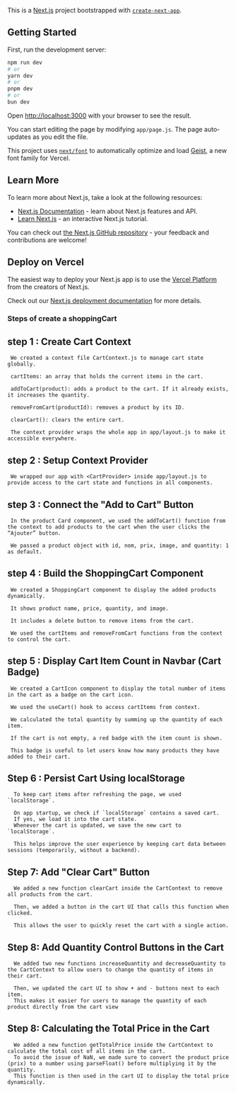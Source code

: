 This is a [Next.js](https://nextjs.org) project bootstrapped with [`create-next-app`](https://github.com/vercel/next.js/tree/canary/packages/create-next-app).

## Getting Started

First, run the development server:

```bash
npm run dev
# or
yarn dev
# or
pnpm dev
# or
bun dev
```

Open [http://localhost:3000](http://localhost:3000) with your browser to see the result.

You can start editing the page by modifying `app/page.js`. The page auto-updates as you edit the file.

This project uses [`next/font`](https://nextjs.org/docs/app/building-your-application/optimizing/fonts) to automatically optimize and load [Geist](https://vercel.com/font), a new font family for Vercel.

## Learn More

To learn more about Next.js, take a look at the following resources:

- [Next.js Documentation](https://nextjs.org/docs) - learn about Next.js features and API.
- [Learn Next.js](https://nextjs.org/learn) - an interactive Next.js tutorial.

You can check out [the Next.js GitHub repository](https://github.com/vercel/next.js) - your feedback and contributions are welcome!

## Deploy on Vercel

The easiest way to deploy your Next.js app is to use the [Vercel Platform](https://vercel.com/new?utm_medium=default-template&filter=next.js&utm_source=create-next-app&utm_campaign=create-next-app-readme) from the creators of Next.js.

Check out our [Next.js deployment documentation](https://nextjs.org/docs/app/building-your-application/deploying) for more details.

### Steps of create a shoppingCart

## step 1 : Create Cart Context

     We created a context file CartContext.js to manage cart state globally.

     cartItems: an array that holds the current items in the cart.

     addToCart(product): adds a product to the cart. If it already exists, it increases the quantity.

     removeFromCart(productId): removes a product by its ID.

     clearCart(): clears the entire cart.

     The context provider wraps the whole app in app/layout.js to make it accessible everywhere.

## step 2 : Setup Context Provider

     We wrapped our app with <CartProvider> inside app/layout.js to provide access to the cart state and functions in all components.

## step 3 : Connect the "Add to Cart" Button

     In the product Card component, we used the addToCart() function from the context to add products to the cart when the user clicks the “Ajouter” button.

     We passed a product object with id, nom, prix, image, and quantity: 1 as default.

## step 4 : Build the ShoppingCart Component

     We created a ShoppingCart component to display the added products dynamically.

     It shows product name, price, quantity, and image.

     It includes a delete button to remove items from the cart.

     We used the cartItems and removeFromCart functions from the context to control the cart.

## step 5 : Display Cart Item Count in Navbar (Cart Badge)

     We created a CartIcon component to display the total number of items in the cart as a badge on the cart icon.

     We used the useCart() hook to access cartItems from context.

     We calculated the total quantity by summing up the quantity of each item.

     If the cart is not empty, a red badge with the item count is shown.

     This badge is useful to let users know how many products they have added to their cart.

## Step 6 : Persist Cart Using localStorage

      To keep cart items after refreshing the page, we used `localStorage`.

      On app startup, we check if `localStorage` contains a saved cart.
      If yes, we load it into the cart state.
      Whenever the cart is updated, we save the new cart to `localStorage`.

      This helps improve the user experience by keeping cart data between sessions (temporarily, without a backend).

## Step 7: Add "Clear Cart" Button

      We added a new function clearCart inside the CartContext to remove all products from the cart.

      Then, we added a button in the cart UI that calls this function when clicked.

      This allows the user to quickly reset the cart with a single action.

## Step 8: Add Quantity Control Buttons in the Cart

      We added two new functions increaseQuantity and decreaseQuantity to the CartContext to allow users to change the quantity of items in their cart.

      Then, we updated the cart UI to show + and - buttons next to each item.
      This makes it easier for users to manage the quantity of each product directly from the cart view

## Step 8: Calculating the Total Price in the Cart

      We added a new function getTotalPrice inside the CartContext to calculate the total cost of all items in the cart.
      To avoid the issue of NaN, we made sure to convert the product price (prix) to a number using parseFloat() before multiplying it by the quantity.
      This function is then used in the cart UI to display the total price dynamically.
